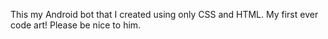 This my Android bot that I created using only CSS and HTML. My first ever code art! Please be nice to him.
